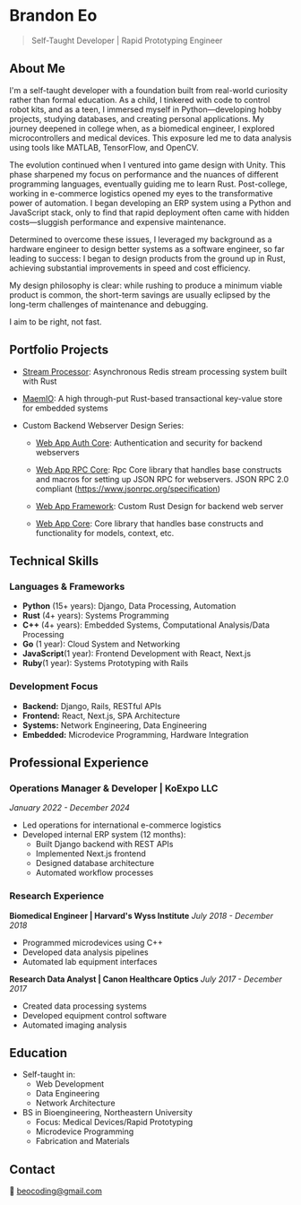 # Brandon Eo
> Self-Taught Developer | Rapid Prototyping Engineer

## About Me
I'm a self-taught developer with a foundation built from real-world curiosity rather than formal education. As a child, I tinkered with code to control robot kits, and as a teen, I immersed myself in Python—developing hobby projects, studying databases, and creating personal applications. My journey deepened in college when, as a biomedical engineer, I explored microcontrollers and medical devices. This exposure led me to data analysis using tools like MATLAB, TensorFlow, and OpenCV.

The evolution continued when I ventured into game design with Unity. This phase sharpened my focus on performance and the nuances of different programming languages, eventually guiding me to learn Rust. Post-college, working in e-commerce logistics opened my eyes to the transformative power of automation. I began developing an ERP system using a Python and JavaScript stack, only to find that rapid deployment often came with hidden costs—sluggish performance and expensive maintenance.

Determined to overcome these issues, I leveraged my background as a hardware engineer to design better systems as a software engineer, so far leading to success: I began to design products from the ground up in Rust, achieving substantial improvements in speed and cost efficiency.

My design philosophy is clear: while rushing to produce a minimum viable product is common, the short-term savings are usually eclipsed by the long-term challenges of maintenance and debugging.

I aim to be right, not fast.

## Portfolio Projects
- [Stream Processor](https://github.com/eohyungk/async-redis): Asynchronous Redis stream processing system built with Rust
  
- [MaemIO](https://github.com/eohyungk/maemio): A high through-put Rust-based transactional key-value store for embedded systems
  
- Custom Backend Webserver Design Series:
  
  - [Web App Auth Core](https://github.com/eohyungk/webapp-auth): Authentication and security for backend webservers
    
  - [Web App RPC Core](https://github.com/eohyungk/webapp-rpc-framework): Rpc Core library that handles base constructs and macros for setting up JSON RPC for webservers.
    JSON RPC 2.0 compliant (https://www.jsonrpc.org/specification)
  
  - [Web App Framework](https://github.com/eohyungk/webapp-framework): Custom Rust Design for backend web server
    
  - [Web App Core](https://github.com/eohyungk/webapp-core): Core library that handles base constructs and functionality for models, context, etc.
    
## Technical Skills
### Languages & Frameworks
- **Python** (15+ years): Django, Data Processing, Automation
- **Rust** (4+ years): Systems Programming
- **C++** (4+ years): Embedded Systems, Computational Analysis/Data Processing
- **Go** (1 year): Cloud System and Networking
- **JavaScript**(1 year): Frontend Development with React, Next.js
- **Ruby**(1 year): Systems Prototyping with Rails

### Development Focus
- **Backend:** Django, Rails, RESTful APIs
- **Frontend:** React, Next.js, SPA Architecture
- **Systems:** Network Engineering, Data Engineering
- **Embedded:** Microdevice Programming, Hardware Integration

## Professional Experience
### Operations Manager & Developer | KoExpo LLC
*January 2022 - December 2024*
- Led operations for international e-commerce logistics
- Developed internal ERP system (12 months):
  - Built Django backend with REST APIs
  - Implemented Next.js frontend
  - Designed database architecture
  - Automated workflow processes

### Research Experience
**Biomedical Engineer | Harvard's Wyss Institute**
*July 2018 - December 2018*
- Programmed microdevices using C++
- Developed data analysis pipelines
- Automated lab equipment interfaces

**Research Data Analyst | Canon Healthcare Optics**
*July 2017 - December 2017*
- Created data processing systems
- Developed equipment control software
- Automated imaging analysis

## Education
- Self-taught in:
  - Web Development
  - Data Engineering
  - Network Architecture
- BS in Bioengineering, Northeastern University
  - Focus: Medical Devices/Rapid Prototyping
  - Microdevice Programming
  - Fabrication and Materials

## Contact
📧 beocoding@gmail.com
